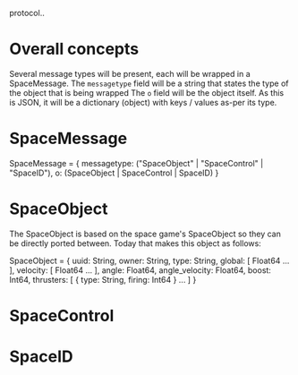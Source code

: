 protocol..

# Overall concepts

Several message types will be present, each will be wrapped in a SpaceMessage.
The `messagetype` field will be a string that states the type of the object that is being wrapped
The `o` field will be the object itself. As this is JSON, it will be a dictionary (object) with keys / values as-per its type.

# SpaceMessage
SpaceMessage =
{
 messagetype: ("SpaceObject" | "SpaceControl" | "SpaceID"),
 o: (SpaceObject | SpaceControl | SpaceID)
}


# SpaceObject
The SpaceObject is based on the space game's SpaceObject so they can be directly ported between.
Today that makes this object as follows:

SpaceObject =
{
	uuid: String,
  owner: String,
  type: String,
  global: [ Float64 ... ],
  velocity: [ Float64 ... ],
  angle: Float64,
  angle_velocity: Float64,
  boost: Int64,
  thrusters: [ { type: String, firing: Int64 } ... ]
}

# SpaceControl

# SpaceID
